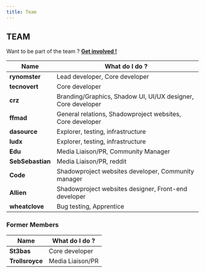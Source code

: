 ```yaml
---
title: Team
---
```


## TEAM

Want to be part of the team ? **[Get involved !](https://shadowproject.io/development)**

Name | What do I do ?
 --- | --- 
 **rynomster** | Lead developer, Core developer 
 **tecnovert** | Core developer 
 **crz** | Branding/Graphics, Shadow UI, UI/UX designer, Core developer 
 **ffmad** | General relations, Shadowproject websites, Core developer 
 **dasource** | Explorer, testing, infrastructure
 **ludx** | Explorer, testing, infrastructure 
 **Edu** | Media Liaison/PR, Community Manager
 **SebSebastian** | Media Liaison/PR, reddit
 **Code** | Shadowproject websites developer, Community manager
 **Allien** | Shadowproject websites designer, Front-end developer
 **wheatclove** | Bug testing, Apprentice

### Former Members

Name | What do I do ?
--- | --- 
**St3bas** | Core developer
**Trollsroyce** | Media Liaison/PR